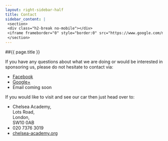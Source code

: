 ```yaml
---
layout: right-sidebar-half
title: Contact
sidebar_content: |
 <section>
 <div class="h2-break no-mobile"></div>
 <iframe frameborder="0" style="border:0" src="https://www.google.com/maps/embed/v1/place?q=Chelsea%20Academy%2C%20Lots%20Road%2C%20London%2C%20United%20Kingdom&amp;key=AIzaSyD9KoSnJ7Z8AaIocZoqvRE1owEj9af01vY"></iframe>
 </section>
---
```

##{{ page.title }}

If you have any questions about what we are doing or would be interested in sponsoring us, please do not hesitate to contact via:

<ul class="fa-ul">
	<li><a href="https://www.facebook.com/angry.gecko.cart"><i class="fa-li fa fa-facebook-square"></i>Facebook</a></li>
	<li><a href="https://plus.google.com/109525757211133772308"><i class="fa-li fa fa-google-plus-square"></i>Google+</a></li>
	<li><i class="fa-li fa fa-envelope"></i>Email coming soon</li>
</ul>

If you would like to visit and see our car then just head over to:

<ul class="fa-ul">
	<li><i class="fa-li fa fa-map-marker"></i>Chelsea Academy,<br />
Lots Road,<br />
London,<br />
SW10 0AB</li>
	<li><i class="fa-li fa fa-phone-square"></i>020 7376 3019</li>
	<li><i class="fa-li fa fa-share-square"></i><a href="http://chelsea-academy.org/">chelsea-academy.org</a></li>
</ul>
